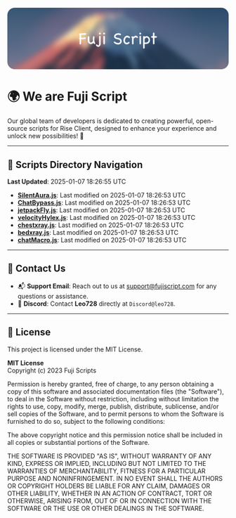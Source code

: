 ![Banner](.github/b.webp)

# 🌍 **We are Fuji Script**

Our global team of developers is dedicated to creating powerful, open-source scripts for Rise Client, designed to enhance your experience and unlock new possibilities! 🌟

---
<!-- SCRIPTS_NAVIGATION_START -->
## 📂 **Scripts Directory Navigation**

**Last Updated**: 2025-01-07 18:26:55 UTC

- **[SilentAura.js](scripts/SilentAura.js)**: Last modified on 2025-01-07 18:26:53 UTC
- **[ChatBypass.js](scripts/ChatBypass.js)**: Last modified on 2025-01-07 18:26:53 UTC
- **[jetpackFly.js](scripts/jetpackFly.js)**: Last modified on 2025-01-07 18:26:53 UTC
- **[velocityHylex.js](scripts/velocityHylex.js)**: Last modified on 2025-01-07 18:26:53 UTC
- **[chestxray.js](scripts/chestxray.js)**: Last modified on 2025-01-07 18:26:53 UTC
- **[bedxray.js](scripts/bedxray.js)**: Last modified on 2025-01-07 18:26:53 UTC
- **[chatMacro.js](scripts/chatMacro.js)**: Last modified on 2025-01-07 18:26:53 UTC

<!-- SCRIPTS_NAVIGATION_END -->

---

## 💬 **Contact Us**  
- 📬 **Support Email**: Reach out to us at [support@fujiscript.com](mailto:support@fujiscript.com) for any questions or assistance.  
- 💬 **Discord**: Contact **Leo728** directly at `Discord@leo728`.

---

## 📜 **License**

This project is licensed under the MIT License.  

**MIT License**  
Copyright (c) 2023 Fuji Scripts  

Permission is hereby granted, free of charge, to any person obtaining a copy of this software and associated documentation files (the "Software"), to deal in the Software without restriction, including without limitation the rights to use, copy, modify, merge, publish, distribute, sublicense, and/or sell copies of the Software, and to permit persons to whom the Software is furnished to do so, subject to the following conditions:  

The above copyright notice and this permission notice shall be included in all copies or substantial portions of the Software.  

THE SOFTWARE IS PROVIDED "AS IS", WITHOUT WARRANTY OF ANY KIND, EXPRESS OR IMPLIED, INCLUDING BUT NOT LIMITED TO THE WARRANTIES OF MERCHANTABILITY, FITNESS FOR A PARTICULAR PURPOSE AND NONINFRINGEMENT. IN NO EVENT SHALL THE AUTHORS OR COPYRIGHT HOLDERS BE LIABLE FOR ANY CLAIM, DAMAGES OR OTHER LIABILITY, WHETHER IN AN ACTION OF CONTRACT, TORT OR OTHERWISE, ARISING FROM, OUT OF OR IN CONNECTION WITH THE SOFTWARE OR THE USE OR OTHER DEALINGS IN THE SOFTWARE.  
